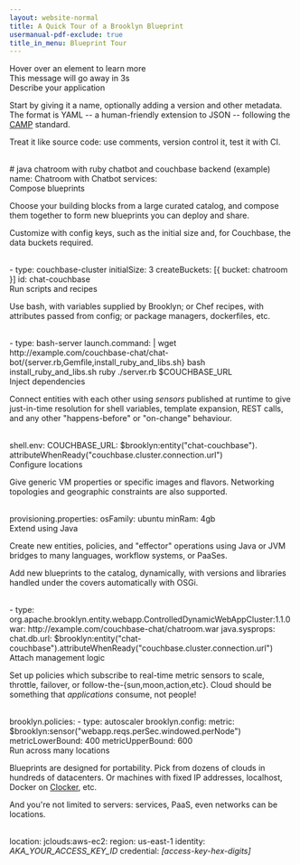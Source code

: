 ```yaml
---
layout: website-normal
title: A Quick Tour of a Brooklyn Blueprint
usermanual-pdf-exclude: true
title_in_menu: Blueprint Tour
---
```


<div class="jumobotron annotated_blueprint" markdown="1">
  <div class="code_scroller">
    <div class="initial_notice"><div><div>
      Hover over an element to learn more
      <div class="ann_light">This message will go away in <span id="countdown">3s</span></div>
      <div class="ann_play fa fa-play-circle-o"></div>
    </div></div></div>
    <div class="code_viewer">
  
<div class="block">
      <div class="annotations_wrapper1"><div class="annotations_wrapper2"><div class="annotations">
        <div class="short">
          Describe your application
        </div>
        <div class="long"><p>
            Start by giving it a name, 
            optionally adding a version and other metadata.
            The format is YAML -- a human-friendly extension to JSON --
            following the  
            <a href="/website/learnmore/theory.html#standards">CAMP</a> standard.
          </p><p>
            Treat it like source code: use comments, version control it, test it with CI.
        </p></div>
      </div><div class="connector"><div>&nbsp;</div></div></div></div>
<div><span class="ann_highlight"># java chatroom with ruby chatbot and couchbase backend (example)</span>    
name: Chatroom with Chatbot
services:</div></div>
    
<div class="block">
      <div class="annotations_wrapper1"><div class="annotations_wrapper2"><div class="annotations">
        <div class="short">
          Compose blueprints
        </div>
        <div class="long"><p>
            Choose your building blocks from a large curated catalog,  
            and compose them together to form new blueprints
            you can deploy and share.
          </p><p>
            Customize with config keys, such as the initial size
            and, for Couchbase, the data buckets required.
        </p></div>
      </div><div class="connector"><div>&nbsp;</div></div></div></div>
<div><span class="ann_highlight">- type: couchbase-cluster</span>
  initialSize: 3
  createBuckets: [{ bucket: chatroom }]
  id: chat-couchbase</div></div>

<div class="block">
      <div class="annotations_wrapper1"><div class="annotations_wrapper2"><div class="annotations">
        <div class="short">
          Run scripts and recipes
        </div>
        <div class="long"><p>
            Use bash, with variables supplied by Brooklyn;
            or Chef recipes, with attributes passed from config;
            or package managers, dockerfiles, etc.
        </p></div>
      </div><div class="connector"><div>&nbsp;</div></div></div></div>
<div>- type: bash-server
  launch.command: |
<span class="ann_highlight">    wget http://example.com/couchbase-chat/chat-bot/{server.rb,Gemfile,install_ruby_and_libs.sh}
    bash install_ruby_and_libs.sh
    ruby ./server.rb $COUCHBASE_URL</span></div></div>

<div class="block">
      <div class="annotations_wrapper1"><div class="annotations_wrapper2"><div class="annotations">
        <div class="short">
          Inject dependencies
        </div>
        <div class="long"><p>
            Connect entities with each other using 
            <i>sensors</i> published at runtime to give
            just-in-time resolution for
            shell variables, template expansion, REST calls,
            and any other "happens-before" or "on-change" behaviour.
        </p></div>
      </div><div class="connector"><div>&nbsp;</div></div></div></div>
<div>  shell.env:
    COUCHBASE_URL:
<span class="ann_highlight">      $brooklyn:entity("chat-couchbase").
        attributeWhenReady("couchbase.cluster.connection.url")</span></div></div>

<div class="block">
      <div class="annotations_wrapper1"><div class="annotations_wrapper2"><div class="annotations">
        <div class="short">
          Configure locations
        </div>
        <div class="long"><p>
            Give generic VM properties or specific images and flavors.
            Networking topologies and geographic constraints are also supported.
        </p></div>
      </div><div class="connector"><div>&nbsp;</div></div></div></div>
<div>  provisioning.properties:
<span class="ann_highlight">    osFamily: ubuntu
    minRam: 4gb</span>
</div></div>

<div class="block">
      <div class="annotations_wrapper1"><div class="annotations_wrapper2"><div class="annotations">
        <div class="short">
          Extend using Java
        </div>
        <div class="long"><p>
            Create new entities, policies, and "effector" operations
            using Java or JVM bridges to many languages, workflow systems,
            or PaaSes.
          </p><p>
            Add new blueprints to the catalog, dynamically,
            with versions and libraries handled 
            under the covers automatically with OSGi.
        </p></div>
      </div><div class="connector"><div>&nbsp;</div></div></div></div>
<div>- type: <span class="ann_highlight">org.apache.brooklyn.entity.webapp.ControlledDynamicWebAppCluster:1.1.0</span>
  war: http://example.com/couchbase-chat/chatroom.war
  java.sysprops:
    chat.db.url: $brooklyn:entity("chat-couchbase").attributeWhenReady("couchbase.cluster.connection.url")</div></div>

<div class="block">
      <div class="annotations_wrapper1"><div class="annotations_wrapper2"><div class="annotations">
        <div class="short">
          Attach management logic
        </div>
        <div class="long"><p>
          Set up policies which subscribe to real-time metric sensors
          to scale, throttle, failover, or follow-the-{sun,moon,action,etc}.
          Cloud should be something that <i>applications</i> consume, not people!
        </p></div>
      </div><div class="connector"><div>&nbsp;</div></div></div></div>
<div>  brooklyn.policies:
  - type: <span class="ann_highlight">autoscaler</span>
    brooklyn.config:
      metric: $brooklyn:sensor("webapp.reqs.perSec.windowed.perNode")
      metricLowerBound: 400
      metricUpperBound: 600</div></div>

<div class="block">
      <div class="annotations_wrapper1"><div class="annotations_wrapper2"><div class="annotations">
        <div class="short">
          Run across many locations
        </div>
        <div class="long"><p>
          Blueprints are designed for portability.
          Pick from dozens of clouds in hundreds of datacenters. 
          Or machines with fixed IP addresses, localhost, 
          Docker on <a href="http://clocker.io">Clocker</a>, etc.
        </p><p>
          And you're not limited to servers:
          services, PaaS, even networks can be locations.
        </p></div>
      </div><div class="connector"><div>&nbsp;</div></div></div></div>
<div>location:
  <span class="ann_highlight">jclouds:aws-ec2</span>:
    region: us-east-1
    identity: <i>AKA_YOUR_ACCESS_KEY_ID</i>
    credential: <i>[access-key-hex-digits]</i></div></div>

  </div></div>
</div>

<script language="JavaScript" type="application/javascript">

{% comment %}
I've done all I could manage with pure CSS. Just one thing, the bg color
on hover doesn't apply full width to the row if it extends the code_scroller.
Fix it with JS. 

Also resize the warning to be full size, and after first hover get rid of it.
{% endcomment %} 

$(function() {
  maxCodeWidth = Math.max.apply(Math, $(".annotated_blueprint div.block > div:last-child").map(function(){ return this.scrollWidth; }).get());
  $(".annotated_blueprint div.block").width(maxCodeWidth);
})

$(".annotated_blueprint .code_scroller .initial_notice > div").height($(".annotated_blueprint .code_scroller .code_viewer").height());
$(".annotated_blueprint .code_scroller .initial_notice > div").width($(".annotated_blueprint .code_scroller").width());
$(".annotated_blueprint .code_scroller").hover(function() {
  $(".annotated_blueprint .initial_notice").css("display", "none");
});
$(function() {
  setTimeout(function() { $(".annotated_blueprint .initial_notice").hide(400); }, 3000);
  setTimeout(function() { $(".annotated_blueprint #countdown").text("2s"); }, 1000);
  setTimeout(function() { $(".annotated_blueprint #countdown").text("1s"); }, 2000);
});
</script>
